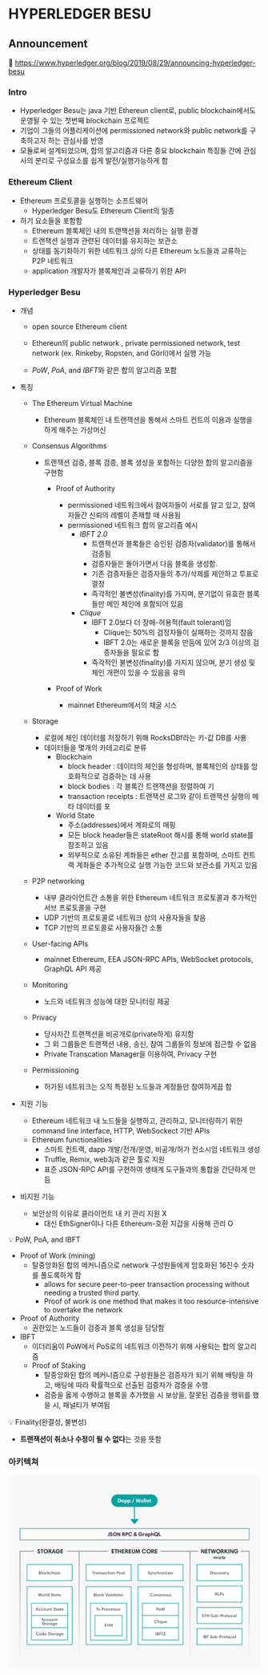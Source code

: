 # HYPERLEDGER BESU



## Announcement

:link: https://www.hyperledger.org/blog/2019/08/29/announcing-hyperledger-besu



### Intro

- Hyperledger Besu는 java 기반 Ethereun client로, public blockchain에서도 운영될 수 있는 첫번째 blockchain 프로젝트
- 기업이 그들의 어플리케이션에 permissioned network와 public network를 구축하고자 하는 관심사를 반영
- 모듈로써 설계되었으며, 합의 알고리즘과 다른 중요 blockchain 특징들 간에 관심사의 분리로 구성요소를 쉽게 발전/실행가능하게 함



### Ethereum Client

- Ethereum 프로토콜을 실행하는 소프트웨어
  - Hyperledger Besu도 Ethereum Client의 일종
- 하기 요소들을 포함함
  - Ethereum 블록체인 내의 트랜잭션을 처리하는 실행 환경
  - 트랜잭션 실행과 관련된 데이터를 유지하는 보관소
  - 상태를 동기화하기 위한 네트워크 상의 다른 Ethereum 노드들과 교류하는 P2P 네트워크
  - application 개발자가 블록체인과 교류하기 위한 API



### Hyperledger Besu

- 개념

  - open source Ethereum client

  - Ethereun의 public network , private permissioned network, test network (ex. Rinkeby, Ropsten, and Görli)에서 실행 가능

  - *PoW*, *PoA*, and *IBFT*와 같은 합의 알고리즘 포함


- 특징

  - The Ethereum Virtual Machine

    - Ethereum 블록체인 내 트랜잭션을 통해서 스마트 컨트의 이용과 실행을 하게 해주는 가상머신

  - Consensus Algorithms

    - 트랜잭션 검증, 블록 검증, 블록 생성을 포함하는 다양한 합의 알고리즘을 구현함

      - Proof of Authority
        - permissioned 네트워크에서 참여자들이 서로를 알고 있고, 참여자들간 신뢰의 레벨이 존재할 때 사용됨
        - permissioned 네트워크 합의 알고리즘 예시
          - *IBFT 2.0*
            - 트랜잭션과 블록들은 승인된 검증자(validator)를 통해서 검증됨
            - 검증자들은 돌아가면서 다음 블록을 생성함. 
            - 기존 검증자들은 검증자들의 추가/삭제를 제안하고 투표로 결정
            - 즉각적인 불변성(finality)를 가지며, 분기없이 유효한 블록들만 메인 체인에 포함되어 있음
          - *Clique*
            - IBFT 2.0보다 더 장애-허용적(fault tolerant)임
              - Clique는 50%의 검정자들이 실패하는 것까지 참음
              - IBFT 2.0는 새로운 블록을 만듬에 있어 2/3 이상의 검증자들을 필요로 함
            - 즉각적인 불변성(finality)를 가지지 않으며, 분기 생성 및 체인 개편이 있을 수 있음을 유의
        
      - Proof of Work
        - mainnet Ethereum에서의 채굴 시스

  - Storage

    - 로컬에 체인 데이터를 저장하기 위해 RocksDBf라는 키-값 DB를 사용
    - 데이터들을 몇개의 카테고리로 분류
      - Blockchain
        - block header : 데이터의 체인을 형성하며, 블록체인의 상태를 암호화적으로 검증하는 데 사용
        - block bodies : 각 블록간 트랜잭션을 정렬하여 기
        - transaction receipts : 트랜잭션 로그와 같이 트랜잭션 실행의 메타 데이터를 포
      - World State
        - 주소(addresses)에서 계좌로의 매핑 
        - 모든 block header들은 stateRoot 해시를 통해 world state를 참조하고 있음
        - 외부적으로 소유된 계좌들은 ether 잔고를 포함하며, 스마트 컨트랙 계좌들은 추가적으로 실행 가능한 코드와 보관소를 가지고 있음

  - P2P networking
    - 내부 클라이언트간 소통을 위한 Ethereum 네트워크 프로토콜과 추가적인 서브 프로토콜을 구현
    - UDP 기반의 프로토콜로 네트워크 상의 사용자들을 찾음
    - TCP 기반의 프로토콜로 사용자들간 소통
  - User-facing APIs
    - mainnet Ethereum, EEA JSON-RPC APIs, WebSocket protocols, GraphQL API 제공
  - Monitoring
    - 노드와 네트워크 성능에 대한 모니터링 제공
  - Privacy
    - 당사자간 트랜잭션을 비공개로(private하게) 유지함
    - 그 외 그룹들은 트랜잭션 내용, 송신, 참여 그룹들의 정보에 접근할 수 없음
    - Private Transcation Manager을 이용하여, Privacy 구현
  - Permissioning
    - 허가된 네트워크는 오직 특정된 노드들과 계정들만 참여하게끔 함

- 지원 기능
  - Ethereum 네트워크 내 노드들을 실행하고, 관리하고, 모니터링하기 위한 command line interface, HTTP, WebSockect 기반 APIs
  - Ethereum functionalities
    - 스마트 컨트랙, dapp 개발/전개/운영, 비공개/허가 컨소시엄 네트워크 생성
    - Truffle, Remix, web3j과 같은 툴로 지원
    - 표준 JSON-RPC API를 구현하여 생태계 도구들과의 통합을 간단하게 만듬
- 비지원 기능
  - 보안상의 이유로 클라이언트 내 키 관리 지원 X
    - 대신 EthSigner이나 다른 Ethereum-호환 지갑을 사용해 관리 O



:bulb: PoW, PoA, and IBFT

- Proof of Work (mining)
  - 탈중앙화된 합의 메커니즘으로 network 구성원들에게 암호화된 16진수 숫자를 풀도록하게 함
    - allows for secure peer-to-peer transaction processing without needing a trusted third party.
    - Proof of work is one method that makes it too resource-intensive to overtake the network
- Proof of Authority
  -  권한있는 노드들이 검증과 블록 생성을 담당함
- IBFT
  - 이더리움이 PoW에서 PoS로의 네트워크 이전하기 위해 사용되는 합의 알고리즘
  - Proof of Staking
    - 탈중앙화된 합의 메커니즘으로 구성원들은 검증자가 되기 위해 배팅을 하고, 배팅에 따라 확률적으로 선출된 검증자가 검증을 수행
    - 검증을 옳게 수행하고 블록을 추가했을 시 보상을, 잘못된 검증을 행위를 했을 시, 패널티가 부여됨



:bulb: Finality(완결성, 불변성)

- **트랜잭션이 취소나 수정이 될 수 없다**는 것을 뜻함



### 아키텍쳐

![image-20231222153718803](img/image-20231222153718803.png)













